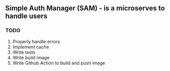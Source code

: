 ## Simple Auth Manager (SAM) - is a microserves to handle users

### TODO
1. Properly handle errors
2. Implement cache
3. Write tests
4. Write build image
5. Write Github Action to build and push image